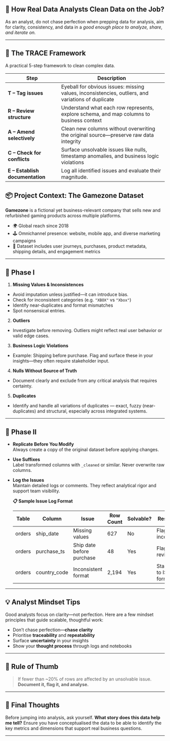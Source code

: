 ## 🧼 How Real Data Analysts Clean Data on the Job?

As an analyst, do not chase perfection when prepping data for analysis, aim for clarity, consistency, and data in a *good enough place to analyze, share, and iterate on.*

---

## 🧱 The TRACE Framework
A practical 5-step framework to clean complex data. 

| Step | Description |
|------|-------------|
| **T – Tag issues** | Eyeball for obvious issues: missing values, inconsistencies, outliers, and variations of duplicate|
| **R – Review structure** | Understand what each row represents, explore schema, and map columns to business context |
| **A – Amend selectively** | Clean new columns without overwriting the original source—preserve raw data integrity |
| **C – Check for conflicts** | Surface unsolvable issues like nulls, timestamp anomalies, and business logic violations |
| **E – Establish documentation** | Log all identified issues and evaluate their magnitude.|

## 📦 Project Context: The Gamezone Dataset

**Gamezone** is a fictional yet business-relevant company that sells new and refurbished gaming products across multiple platforms.

- 🌍 Global reach since 2018  
- 🕹 Omnichannel presence: website, mobile app, and diverse marketing campaigns  
- 🎯 Dataset includes user journeys, purchases, product metadata, shipping details, and engagement metrics

---

## 🧩 Phase I

1. **Missing Values & Inconsistences**  
- Avoid imputation unless justified—it can introduce bias.
- Check for inconsistent categories (e.g. `"XBOX"` vs `"Xbox"`)
- Identify near-duplicates and format mismatches
- Spot nonsensical entries.

2. **Outliers**  
- Investigate before removing. Outliers might reflect real user behavior or valid edge cases.

3. **Business Logic Violations**  
- Example: Shipping before purchase. Flag and surface these in your insights—they often require stakeholder input.

4. **Nulls Without Source of Truth**  
- Document clearly and exclude from any critical analysis that requires certainty.

5. **Duplicates**  
- Identify and handle all variations of duplicates — exact, fuzzy (near-duplicates) and structural, especially across integrated systems.
   

---

## 🧼 Phase II

- **Replicate Before You Modify**  
  Always create a copy of the original dataset before applying changes.

- **Use Suffixes**  
  Label transformed columns with `_cleaned` or similar. Never overwrite raw columns.

- **Log the Issues**  
  Maintain detailed logs or comments. They reflect analytical rigor and support team visibility.
  
   **📋 Sample Issue Log Format**

   | Table  | Column       | Issue                        | Row Count | Solvable? | Resolution                 |
   |--------|--------------|------------------------------|-----------|-----------|----------------------------|
   | orders | ship_date    | Missing values               | 627       | No        | Flag as incomplete         |
   | orders | purchase_ts  | Ship date before purchase    | 48        | Yes       | Flag for review            |
   | orders | country_code | Inconsistent format          | 2,194     | Yes       | Standardise to ISO format  |

---

## 💡 Analyst Mindset Tips

Good analysts focus on clarity—not perfection. Here are a few mindset principles that guide scalable, thoughtful work:

- Don’t chase perfection—**chase clarity**
- Prioritise **traceability** and **repeatability**
- Surface **uncertainty** in your insights
- Show your **thought process** through logs and notebooks

---

## 📌 Rule of Thumb

> If fewer than ~20% of rows are affected by an unsolvable issue. **Document it, flag it, and analyse.**

---
## 🧠 Final Thoughts

Before jumping into analysis, ask yourself. **What story does this data help me tell?**
Ensure you have conceptualised the data to be able to identify the key metrics and dimensions that support real business questions.

---
